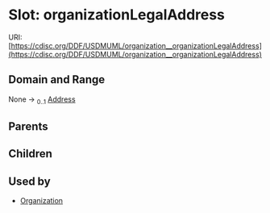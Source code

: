 
# Slot: organizationLegalAddress




URI: [https://cdisc.org/DDF/USDMUML/organization__organizationLegalAddress](https://cdisc.org/DDF/USDMUML/organization__organizationLegalAddress)


## Domain and Range

None &#8594;  <sub>0..1</sub> [Address](Address.md)

## Parents


## Children


## Used by

 * [Organization](Organization.md)
